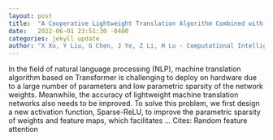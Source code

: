 ```yaml
---
layout: post
title:  "A Cooperative Lightweight Translation Algorithm Combined with Sparse-ReLU"
date:   2022-06-01 23:51:30 -0400
categories: jekyll update
author: "X Xu, Y Liu, G Chen, J Ye, Z Li, H Lu - Computational Intelligence and Neuroscience, 2022"
---
```

In the field of natural language processing (NLP), machine translation algorithm based on Transformer is challenging to deploy on hardware due to a large number of parameters and low parametric sparsity of the network weights. Meanwhile, the accuracy of lightweight machine translation networks also needs to be improved. To solve this problem, we first design a new activation function, Sparse-ReLU, to improve the parametric sparsity of weights and feature maps, which facilitates … Cites: ‪Random feature attention‬